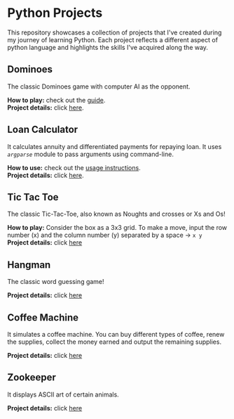 # Python Projects

This repository showcases a collection of projects that I've created during my journey of learning Python. Each project reflects a different aspect of python language and highlights the skills I've acquired along the way.

## Dominoes

The classic Dominoes game with computer AI as the opponent.
<br />

**How to play:** check out the [guide](dominoes.md).\
**Project details:** click [here](https://hyperskill.org/projects/146).

## Loan Calculator

It calculates annuity and differentiated payments for repaying loan. It uses _`argparse`_ module to pass arguments using command-line.
<br />

**How to use:** check out the [usage instructions](loan-calculator.md).\
**Project details:** click [here](https://hyperskill.org/projects/90/stages/503/implement).

## Tic Tac Toe

The classic Tic-Tac-Toe, also known as Noughts and crosses or Xs and Os!
<br />

**How to play:** Consider the box as a 3x3 grid. To make a move, input the row number (x) and the column number (y) separated by a space → `x y`\
**Project details:** click [here](https://hyperskill.org/projects/73)

## Hangman

The classic word guessing game!
<br />

**Project details:** click [here](https://hyperskill.org/projects/69)

## Coffee Machine

It simulates a coffee machine. You can buy different types of coffee, renew the supplies, collect the money earned and output the remaining supplies.
<br />

**Project details:** click [here](https://hyperskill.org/projects/68)

## Zookeeper

It displays ASCII art of certain animals.
<br />

**Project details:** click [here](https://hyperskill.org/projects/98)
